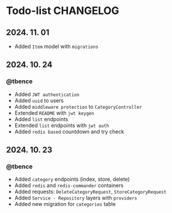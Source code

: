 # Todo-list CHANGELOG

## 2024. 11. 01
- Added `Item` model with `migrations`

## 2024. 10. 24
### @tbence
- Added `JWT authentication`
- Added `uuid` to users
- Added `middleware protection` to `CategoryController`
- Extended `README` with `jwt keygen`
- Added `list` endpoints
- Extended `list` endpoints with `jwt auth`
- Added `redis based` countdown and try check

## 2024. 10. 23
### @tbence
- Added `category` endpoints (index, store, delete)
- Added `redis` and `redis-commander` containers
- Added requests: `DeleteCategoryRequest`, `StoreCategoryRequest`
- Added `Service - Repository` layers with `providers`
- Added new migration for `categories` table
